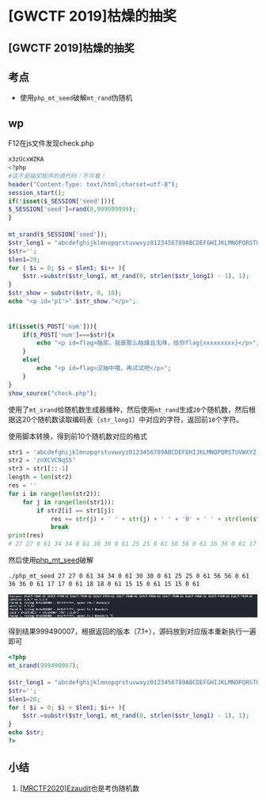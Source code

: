 # \[GWCTF 2019]枯燥的抽奖

## \[GWCTF 2019]枯燥的抽奖

## 考点

* 使用`php_mt_seed`破解`mt_rand`伪随机

## wp

F12在js文件发现check.php

```php
x3zUcxWZKA
<?php
#这不是抽奖程序的源代码！不许看！
header("Content-Type: text/html;charset=utf-8");
session_start();
if(!isset($_SESSION['seed'])){
$_SESSION['seed']=rand(0,999999999);
}

mt_srand($_SESSION['seed']);
$str_long1 = "abcdefghijklmnopqrstuvwxyz0123456789ABCDEFGHIJKLMNOPQRSTUVWXYZ";
$str='';
$len1=20;
for ( $i = 0; $i < $len1; $i++ ){
    $str.=substr($str_long1, mt_rand(0, strlen($str_long1) - 1), 1);       
}
$str_show = substr($str, 0, 10);
echo "<p id='p1'>".$str_show."</p>";


if(isset($_POST['num'])){
    if($_POST['num']===$str){x
        echo "<p id=flag>抽奖，就是那么枯燥且无味，给你flag{xxxxxxxxx}</p>";
    }
    else{
        echo "<p id=flag>没抽中哦，再试试吧</p>";
    }
}
show_source("check.php"); 
```

使用了`mt_srand`给随机数生成器播种，然后使用`mt_rand`生成`20`个随机数，然后根据这20个随机数读取编码表（`str_long1`）中对应的字符，返回前`10`个字符。

使用脚本转换，得到前10个随机数对应的格式

```python
str1 = 'abcdefghijklmnopqrstuvwxyz0123456789ABCDEFGHIJKLMNOPQRSTUVWXYZ'
str2 = 'znXCVCNqS5'
str3 = str1[::-1]
length = len(str2)
res = ''
for i in range(len(str2)):
    for j in range(len(str1)):
        if str2[i] == str1[j]:
            res += str(j) + ' ' + str(j) + ' ' + '0' + ' ' + str(len(str1) - 1) + ' '
            break
print(res)
# 27 27 0 61 34 34 0 61 30 30 0 61 25 25 0 61 56 56 0 61 36 36 0 61 17 17 0 61 18 18 0 61 15 15 0 61 15 15 0 61
```

然后使用[php\_mt\_seed](https://www.openwall.com/php\_mt\_seed/)破解

```
./php_mt_seed 27 27 0 61 34 34 0 61 30 30 0 61 25 25 0 61 56 56 0 61 36 36 0 61 17 17 0 61 18 18 0 61 15 15 0 61 15 15 0 61
```

![](<../../.gitbook/assets/image (18) (1).png>)

得到结果999490007，根据返回的版本（7.1+），源码放到对应版本重新执行一遍即可

```php
<?php
mt_srand(999490007);

$str_long1 = "abcdefghijklmnopqrstuvwxyz0123456789ABCDEFGHIJKLMNOPQRSTUVWXYZ";
$str='';
$len1=20;
for ( $i = 0; $i < $len1; $i++ ){
    $str.=substr($str_long1, mt_rand(0, strlen($str_long1) - 1), 1);       
}
echo $str;
?>
```

## 小结

1. [\[MRCTF2020\]Ezaudit](mrctf2020-ezaudit.md)也是考伪随机数
